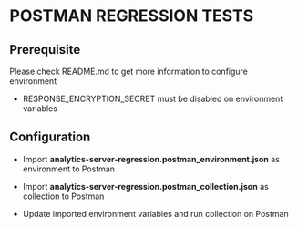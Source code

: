 # POSTMAN REGRESSION TESTS

## Prerequisite

Please check README.md to get more information to configure environment

* RESPONSE_ENCRYPTION_SECRET must be disabled on environment variables

## Configuration

* Import **analytics-server-regression.postman_environment.json** as environment to Postman

* Import **analytics-server-regression.postman_collection.json** as collection to Postman

* Update imported environment variables and run collection on Postman
